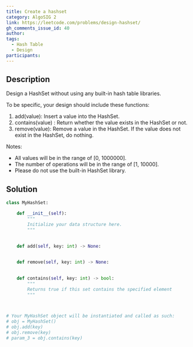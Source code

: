 ```yaml
---
title: Create a hashset
category: AlgoSIG 2
link: https://leetcode.com/problems/design-hashset/
gh_comments_issue_id: 40
author:
tags:
  - Hash Table
  - Design
participants: 
---
```


## Description

Design a HashSet without using any built-in hash table libraries.

To be specific, your design should include these functions:

1. add(value): Insert a value into the HashSet. 
2. contains(value) : Return whether the value exists in the HashSet or not.
3. remove(value): Remove a value in the HashSet. If the value does not exist in the HashSet, do nothing.

Notes:
+ All values will be in the range of [0, 1000000].
+ The number of operations will be in the range of [1, 10000].
+ Please do not use the built-in HashSet library.

## Solution

``` python
class MyHashSet:

    def __init__(self):
        """
        Initialize your data structure here.
        """
        

    def add(self, key: int) -> None:
        

    def remove(self, key: int) -> None:
        

    def contains(self, key: int) -> bool:
        """
        Returns true if this set contains the specified element
        """
        


# Your MyHashSet object will be instantiated and called as such:
# obj = MyHashSet()
# obj.add(key)
# obj.remove(key)
# param_3 = obj.contains(key)
```
